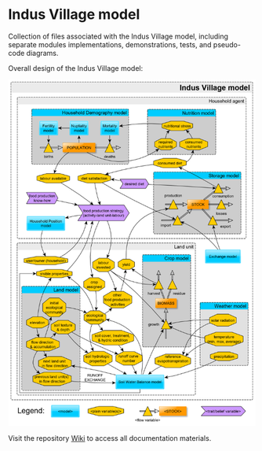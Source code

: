 # Indus Village model

Collection of files associated with the Indus Village model, including separate modules implementations, demonstrations, tests, and pseudo-code diagrams.

Overall design of the Indus Village model:

![diagrams/00-OverallDesign.png](diagrams/00-OverallDesign.png)

Visit the repository [Wiki](https://github.com/Andros-Spica/indus-village-model/wiki) to access all documentation materials.
